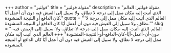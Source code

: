 +++
author = "فولتير"
title = "مقولة فولتير"
description = "مقولة فولتير: العالم الذي أتيت إليه مكان ممل إلى درجة لا تطاق، ولا سبيل إلى العيش فيه دون أن أعمل أيًا كان الدافع أو النتيجة المنشودة."
quote = '''العالم الذي أتيت إليه مكان ممل إلى درجة لا تطاق، ولا سبيل إلى العيش فيه دون أن أعمل أيًا كان الدافع أو النتيجة المنشودة.'''
slug = "العالم-الذي-أتيت-إليه-مكان-ممل-إلى-درجة-لا-تطاق،-ولا-سبيل-إلى-العيش-فيه-دون-أن-أعمل-أيًا-كان-الدافع-أو-النتيجة-المنشودة"
+++
العالم الذي أتيت إليه مكان ممل إلى درجة لا تطاق، ولا سبيل إلى العيش فيه دون أن أعمل أيًا كان الدافع أو النتيجة المنشودة.
